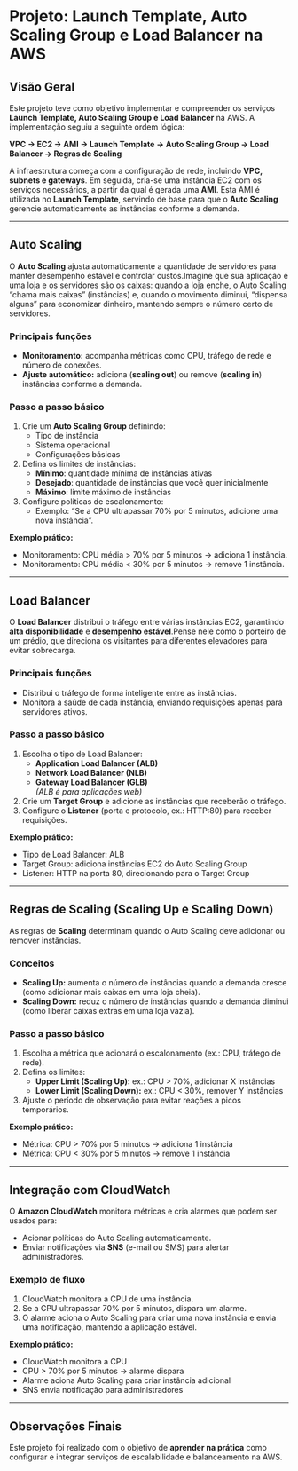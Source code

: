 # Projeto: Launch Template, Auto Scaling Group e Load Balancer na AWS

## Visão Geral
Este projeto teve como objetivo implementar e compreender os serviços **Launch Template, Auto Scaling Group e Load Balancer** na AWS. A implementação seguiu a seguinte ordem lógica:  

**VPC → EC2 → AMI → Launch Template → Auto Scaling Group → Load Balancer → Regras de Scaling**

A infraestrutura começa com a configuração de rede, incluindo **VPC, subnets e gateways**. Em seguida, cria-se uma instância EC2 com os serviços necessários, a partir da qual é gerada uma **AMI**. Esta AMI é utilizada no **Launch Template**, servindo de base para que o **Auto Scaling** gerencie automaticamente as instâncias conforme a demanda.

---
## Auto Scaling
O **Auto Scaling** ajusta automaticamente a quantidade de servidores para manter desempenho estável e controlar custos.Imagine que sua aplicação é uma loja e os servidores são os caixas: quando a loja enche, o Auto Scaling “chama mais caixas” (instâncias) e, quando o movimento diminui, “dispensa alguns” para economizar dinheiro, mantendo sempre o número certo de servidores.

### Principais funções
- **Monitoramento:** acompanha métricas como CPU, tráfego de rede e número de conexões.
- **Ajuste automático:** adiciona (**scaling out**) ou remove (**scaling in**) instâncias conforme a demanda.

### Passo a passo básico
1. Crie um **Auto Scaling Group** definindo:
   - Tipo de instância
   - Sistema operacional
   - Configurações básicas
2. Defina os limites de instâncias:
   - **Mínimo**: quantidade mínima de instâncias ativas
   - **Desejado**: quantidade de instâncias que você quer inicialmente
   - **Máximo**: limite máximo de instâncias
3. Configure políticas de escalonamento:
   - Exemplo: “Se a CPU ultrapassar 70% por 5 minutos, adicione uma nova instância”.  

**Exemplo prático:**  
- Monitoramento: CPU média > 70% por 5 minutos → adiciona 1 instância.  
- Monitoramento: CPU média < 30% por 5 minutos → remove 1 instância.

---
## Load Balancer
O **Load Balancer** distribui o tráfego entre várias instâncias EC2, garantindo **alta disponibilidade** e **desempenho estável**.Pense nele como o porteiro de um prédio, que direciona os visitantes para diferentes elevadores para evitar sobrecarga.

### Principais funções
- Distribui o tráfego de forma inteligente entre as instâncias.
- Monitora a saúde de cada instância, enviando requisições apenas para servidores ativos.

### Passo a passo básico
1. Escolha o tipo de Load Balancer:
   - **Application Load Balancer (ALB)**
   - **Network Load Balancer (NLB)**
   - **Gateway Load Balancer (GLB)**  
   *(ALB é para aplicações web)*
2. Crie um **Target Group** e adicione as instâncias que receberão o tráfego.
3. Configure o **Listener** (porta e protocolo, ex.: HTTP:80) para receber requisições.

**Exemplo prático:**  
- Tipo de Load Balancer: ALB  
- Target Group: adiciona instâncias EC2 do Auto Scaling Group  
- Listener: HTTP na porta 80, direcionando para o Target Group

---

## Regras de Scaling (Scaling Up e Scaling Down)
As regras de **Scaling** determinam quando o Auto Scaling deve adicionar ou remover instâncias.

### Conceitos
- **Scaling Up:** aumenta o número de instâncias quando a demanda cresce (como adicionar mais caixas em uma loja cheia).  
- **Scaling Down:** reduz o número de instâncias quando a demanda diminui (como liberar caixas extras em uma loja vazia).

### Passo a passo básico
1. Escolha a métrica que acionará o escalonamento (ex.: CPU, tráfego de rede).  
2. Defina os limites:
   - **Upper Limit (Scaling Up):** ex.: CPU > 70%, adicionar X instâncias  
   - **Lower Limit (Scaling Down):** ex.: CPU < 30%, remover Y instâncias  
3. Ajuste o período de observação para evitar reações a picos temporários.

**Exemplo prático:**  
- Métrica: CPU > 70% por 5 minutos → adiciona 1 instância  
- Métrica: CPU < 30% por 5 minutos → remove 1 instância

---

## Integração com CloudWatch
O **Amazon CloudWatch** monitora métricas e cria alarmes que podem ser usados para:

- Acionar políticas do Auto Scaling automaticamente.
- Enviar notificações via **SNS** (e-mail ou SMS) para alertar administradores.

### Exemplo de fluxo
1. CloudWatch monitora a CPU de uma instância.  
2. Se a CPU ultrapassar 70% por 5 minutos, dispara um alarme.  
3. O alarme aciona o Auto Scaling para criar uma nova instância e envia uma notificação, mantendo a aplicação estável.

**Exemplo prático:**  
- CloudWatch monitora a CPU  
- CPU > 70% por 5 minutos → alarme dispara  
- Alarme aciona Auto Scaling para criar instância adicional  
- SNS envia notificação para administradores

---

## Observações Finais
Este projeto foi realizado com o objetivo de **aprender na prática** como configurar e integrar serviços de escalabilidade e balanceamento na AWS.




